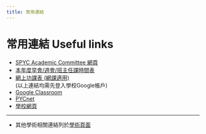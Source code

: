 ```yaml
---
title: 常用連結
---
```


# 常用連結 Useful links

- [SPYC Academic Committee 網頁](https://sites.google.com/school.pyc.edu.hk/spyc-academic/) <i class="fa-solid fa-arrow-up-right-from-square"></i>
- [本年度早會/週會/班主任課時間表](https://docs.google.com/spreadsheets/d/1H6preyLu4dDpWtbuRlWOanbxTfqB_7MUH1wnrM7v2rc/edit?usp=sharing) <i class="fa-solid fa-arrow-up-right-from-square"></i>
- [網上功課表 (網課適用)](https://docs.google.com/spreadsheets/d/e/2PACX-1vSbiq5_pyywdKzhsXqkCTGDyGrsJ17w-RTwOIm-jeQjnnWSNtPXmkyXjqRI5-5Lejn5uON1vrcia3ZC/pubhtml) <i class="fa-solid fa-arrow-up-right-from-square"></i>  
(以上連結均需先登入學校Google帳戶)  
- [Google Classroom](https://classroom.google.com) <i class="fa-solid fa-arrow-up-right-from-square"></i>
- [PYCnet](https://www2.pyc.edu.hk/pycnet/index.php) <i class="fa-solid fa-arrow-up-right-from-square"></i>
- [學校網頁](https://www2.pyc.edu.hk/index.php) <i class="fa-solid fa-arrow-up-right-from-square"></i>
  
---

- 其他學術相關連結列於[學術頁面](../academic)